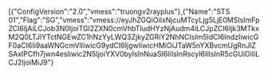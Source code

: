 [{"ConfigVersion":"2.0","vmess":"truongv2rayplus"},{"Name":"STS  01","Flag":"SG","vmess":"vmess://eyJhZGQiOiIxNjcuMTcyLjg5LjE0MSIsImFpZCI6IjAiLCJob3N0IjoiTGl2ZXN0cmVhbTIudHYzNjAudm4iLCJpZCI6Ijk3MTkxM2Q0LTJlYTctNGEwZC1hNzYyLWQ3ZjkyZGRiY2NhNCIsIm5ldCI6IndzIiwicGF0aCI6Ii9aaWNGcmVlIiwicG9ydCI6IjgwIiwicHMiOiJTaW5nYXBvcmUgRnJlZSAxIPCfh7jwn4esIiwic2N5IjoiYXV0byIsInNuaSI6IiIsInRscyI6IiIsInR5cGUiOiIiLCJ2IjoiMiJ9"}
